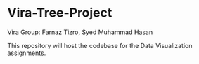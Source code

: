 # Vira-Tree-Project
Vira Group: Farnaz Tizro, Syed Muhammad Hasan

This repository will host the codebase for the Data Visualization assignments. 
